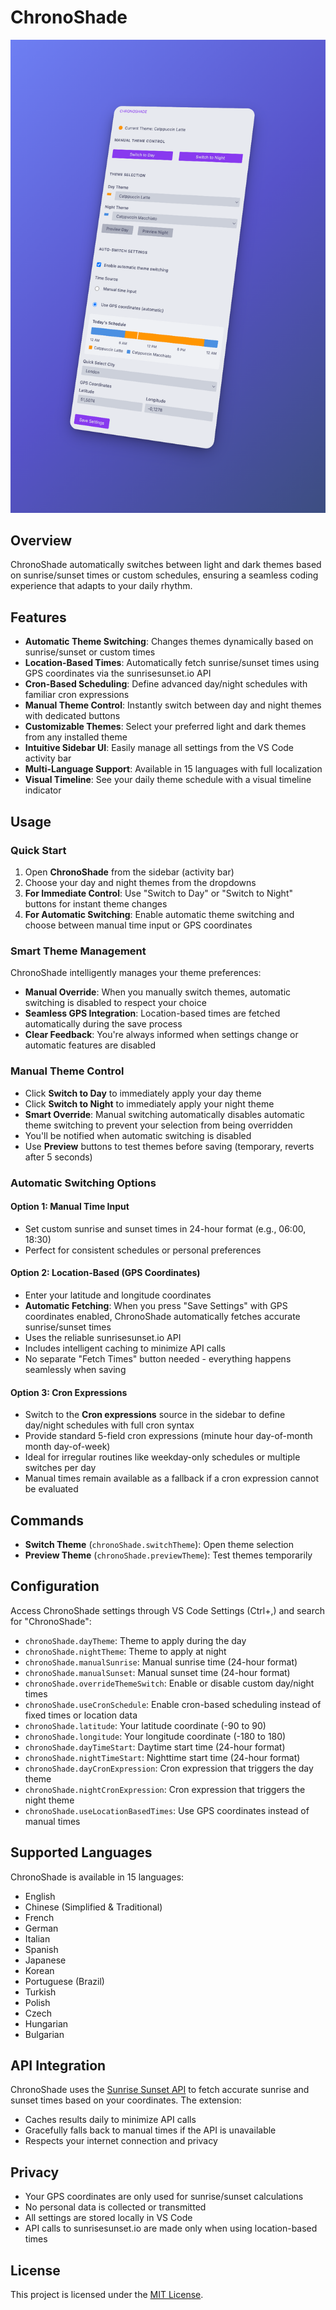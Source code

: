 # ChronoShade

![theme-layout](images/1.png)

## Overview

ChronoShade automatically switches between light and dark themes based on sunrise/sunset times or custom schedules, ensuring a seamless coding experience that adapts to your daily rhythm.

## Features

- **Automatic Theme Switching**: Changes themes dynamically based on sunrise/sunset or custom times
- **Location-Based Times**: Automatically fetch sunrise/sunset times using GPS coordinates via the sunrisesunset.io API
- **Cron-Based Scheduling**: Define advanced day/night schedules with familiar cron expressions
- **Manual Theme Control**: Instantly switch between day and night themes with dedicated buttons
- **Customizable Themes**: Select your preferred light and dark themes from any installed theme
- **Intuitive Sidebar UI**: Easily manage all settings from the VS Code activity bar
- **Multi-Language Support**: Available in 15 languages with full localization
- **Visual Timeline**: See your daily theme schedule with a visual timeline indicator

## Usage

### Quick Start

1. Open **ChronoShade** from the sidebar (activity bar)
2. Choose your day and night themes from the dropdowns
3. **For Immediate Control**: Use "Switch to Day" or "Switch to Night" buttons for instant theme changes
4. **For Automatic Switching**: Enable automatic theme switching and choose between manual time input or GPS coordinates

### Smart Theme Management

ChronoShade intelligently manages your theme preferences:

- **Manual Override**: When you manually switch themes, automatic switching is disabled to respect your choice
- **Seamless GPS Integration**: Location-based times are fetched automatically during the save process
- **Clear Feedback**: You're always informed when settings change or automatic features are disabled

### Manual Theme Control

- Click **Switch to Day** to immediately apply your day theme
- Click **Switch to Night** to immediately apply your night theme
- **Smart Override**: Manual switching automatically disables automatic theme switching to prevent your selection from being overridden
- You'll be notified when automatic switching is disabled
- Use **Preview** buttons to test themes before saving (temporary, reverts after 5 seconds)

### Automatic Switching Options

#### Option 1: Manual Time Input

- Set custom sunrise and sunset times in 24-hour format (e.g., 06:00, 18:30)
- Perfect for consistent schedules or personal preferences

#### Option 2: Location-Based (GPS Coordinates)

- Enter your latitude and longitude coordinates
- **Automatic Fetching**: When you press "Save Settings" with GPS coordinates enabled, ChronoShade automatically fetches accurate sunrise/sunset times
- Uses the reliable sunrisesunset.io API
- Includes intelligent caching to minimize API calls
- No separate "Fetch Times" button needed - everything happens seamlessly when saving

#### Option 3: Cron Expressions

- Switch to the **Cron expressions** source in the sidebar to define day/night schedules with full cron syntax
- Provide standard 5-field cron expressions (minute hour day-of-month month day-of-week)
- Ideal for irregular routines like weekday-only schedules or multiple switches per day
- Manual times remain available as a fallback if a cron expression cannot be evaluated

## Commands

- **Switch Theme** (`chronoShade.switchTheme`): Open theme selection
- **Preview Theme** (`chronoShade.previewTheme`): Test themes temporarily

## Configuration

Access ChronoShade settings through VS Code Settings (Ctrl+,) and search for "ChronoShade":

- `chronoShade.dayTheme`: Theme to apply during the day
- `chronoShade.nightTheme`: Theme to apply at night
- `chronoShade.manualSunrise`: Manual sunrise time (24-hour format)
- `chronoShade.manualSunset`: Manual sunset time (24-hour format)
- `chronoShade.overrideThemeSwitch`: Enable or disable custom day/night times
- `chronoShade.useCronSchedule`: Enable cron-based scheduling instead of fixed times or location data
- `chronoShade.latitude`: Your latitude coordinate (-90 to 90)
- `chronoShade.longitude`: Your longitude coordinate (-180 to 180)
- `chronoShade.dayTimeStart`: Daytime start time (24-hour format)
- `chronoShade.nightTimeStart`: Nighttime start time (24-hour format)
- `chronoShade.dayCronExpression`: Cron expression that triggers the day theme
- `chronoShade.nightCronExpression`: Cron expression that triggers the night theme
- `chronoShade.useLocationBasedTimes`: Use GPS coordinates instead of manual times

## Supported Languages

ChronoShade is available in 15 languages:

- English
- Chinese (Simplified & Traditional)
- French
- German
- Italian
- Spanish
- Japanese
- Korean
- Portuguese (Brazil)
- Turkish
- Polish
- Czech
- Hungarian
- Bulgarian

## API Integration

ChronoShade uses the [Sunrise Sunset API](https://sunrisesunset.io/api/) to fetch accurate sunrise and sunset times based on your coordinates. The extension:

- Caches results daily to minimize API calls
- Gracefully falls back to manual times if the API is unavailable
- Respects your internet connection and privacy

## Privacy

- Your GPS coordinates are only used for sunrise/sunset calculations
- No personal data is collected or transmitted
- All settings are stored locally in VS Code
- API calls to sunrisesunset.io are made only when using location-based times

## License

This project is licensed under the [MIT License](LICENSE.txt).
